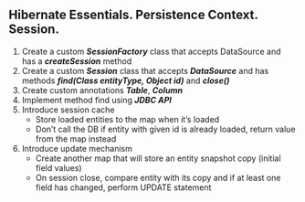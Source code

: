 ## Hibernate Essentials. Persistence Context. Session.

1. Create a custom _**SessionFactory**_ class that accepts DataSource and has a _**createSession**_ method
2. Create a custom _**Session**_ class that accepts _**DataSource**_ and has methods _**find(Class<T> entityType, Object id)**_ and _**close()**_
3. Create custom annotations _**Table**_, _**Column**_
4. Implement method find using _**JDBC API**_
5. Introduce session cache
   - Store loaded entities to the map when it’s loaded
   - Don’t call the DB if entity with given id is already loaded, return value from the map instead
6. Introduce update mechanism
   - Create another map that will store an entity snapshot copy (initial field values)
   - On session close, compare entity with its copy and if at least one field has changed, perform UPDATE statement
